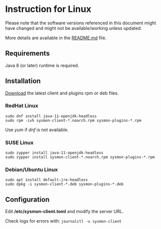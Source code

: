 # Instruction for Linux

Please note that the software versions referenced in this document might have changed and might not be available/working unless updated.

More details are available in the [README.md](../README.md) file.


## Requirements

Java 8 (or later) runtime is required.

## Installation

[Download](https://github.com/mnellemann/sysmon/releases) the latest client and plugins rpm or deb files.

### RedHat Linux

```shell
sudo dnf install java-11-openjdk-headless
sudo rpm -ivh sysmon-client-*.noarch.rpm sysmon-plugins-*.rpm
```

Use *yum* if *dnf* is not available.

### SUSE Linux

```shell
sudo zypper install java-11-openjdk-headless
sudo zypper install sysmon-client-*.noarch.rpm sysmon-plugins-*.rpm
```

### Debian/Ubuntu Linux

```shell
sudo apt install default-jre-headless
sudo dpkg -i sysmon-client-*.deb sysmon-plugins-*.deb
```

## Configuration

Edit **/etc/sysmon-client.toml** and modify the server URL.

Check logs for errors with: ```journalctl -u sysmon-client```
